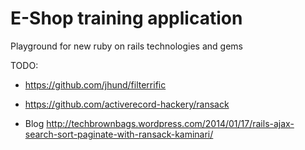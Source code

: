 E-Shop training application
======

Playground for new ruby on rails technologies and gems

TODO:
- https://github.com/jhund/filterrific
- https://github.com/activerecord-hackery/ransack

- Blog http://techbrownbags.wordpress.com/2014/01/17/rails-ajax-search-sort-paginate-with-ransack-kaminari/